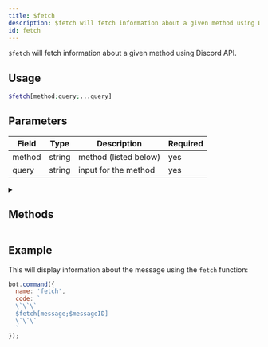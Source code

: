 ```yaml
---
title: $fetch 
description: $fetch will fetch information about a given method using Discord API.
id: fetch
---
```


`$fetch` will fetch information about a given method using Discord API.

## Usage

```php
$fetch[method;query;...query]
```
## Parameters 


| Field     | Type    | Description                                        | Required |
|-----------|---------|----------------------------------------------------|----------|
| method    | string  | method (listed below)                              | yes      |
| query     | string  | input for the method                               | yes      |


<details>
  <summary><h2> Methods </h2></summary>

| Method     |                                     
|------------|
| message    |
| channel    |
| user       |
| invite     |
| webhook    |
| application |
| command    |
| guildPreview |
| guildTemplate |
| premiumStickerPacks |
| sticker     |
| guildCommand|
| default     |

</details>


## Example

This will display information about the message using the `fetch` function:

```javascript
bot.command({
  name: 'fetch',
  code: `
  \`\`\`
  $fetch[message;$messageID]
  \`\`\`
  ` 
});
```
